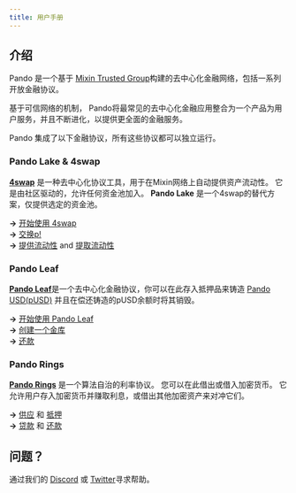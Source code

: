 ```yaml
---
title: 用户手册
---
```


## 介绍

Pando 是一个基于 [Mixin Trusted Group](https://docs.pando.im/docs/security/mtg)构建的去中心化金融网络，包括一系列开放金融协议。

基于可信网络的机制， Pando将最常见的去中心化金融应用整合为一个产品为用户服务，并且不断进化，以提供更全面的金融服务。

Pando 集成了以下金融协议，所有这些协议都可以独立运行。

### Pando Lake & 4swap

**[4swap](https://4swap.org)** 是一种去中心化协议工具，用于在Mixin网络上自动提供资产流动性。 它是由社区驱动的，允许任何资金池加入。 **Pando Lake** 是一个4swap的替代方案，仅提供选定的资金池。

**→** [开始使用 4swap](https://docs.pando.im/docs/lake/tutorials/get-started)  
**→** [交换p!](https://docs.pando.im/docs/lake/tutorials/swapping)  
**→** [提供流动性](https://docs.pando.im/docs/lake/tutorials/providing-liquidity) and [提取流动性](https://docs.pando.im/docs/lake/tutorials/removing-liquidity)

### Pando Leaf

[**Pando Leaf**](leaf/intro)是一个去中心化金融协议，你可以在此存入抵押品来铸造 [Pando USD(pUSD)](https://docs.pando.im/docs/leaf/pusd) 并且在偿还铸造的pUSD余额时将其销毁。

**→** [开始使用 Pando Leaf](https://docs.pando.im/docs/leaf/tutorials/get-started)  
**→** [创建一个金库](https://docs.pando.im/docs/leaf/tutorials/open-vault)  
**→** [还款](https://docs.pando.im/docs/leaf/tutorials/payback)


### Pando Rings

[**Pando Rings**](rings/intro) 是一个算法自治的利率协议。 您可以在此借出或借入加密货币。 它允许用户存入加密货币并赚取利息，或借出其他加密资产来对冲它们。

**→** [供应](https://docs.pando.im/docs/rings/tutorials/how-to-supply) 和 [抵押](https://docs.pando.im/docs/rings/tutorials/how-to-pledge)   
**→** [贷款](https://docs.pando.im/docs/rings/tutorials/how-to-borrow) 和 [还款](https://docs.pando.im/docs/rings/tutorials/how-to-repay)

## 问题？

通过我们的 [Discord](https://discord.gg/CNS4QQ6w5u) 或 [Twitter](https://twitter.com/pando_im)寻求帮助。